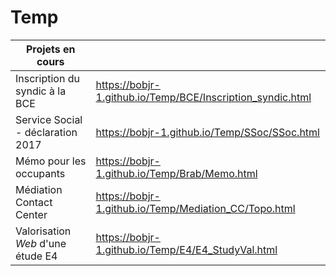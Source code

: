# Temp

| Projets en cours | &nbsp; |
| --- | --- |
| Inscription du syndic à la BCE | https://bobjr-1.github.io/Temp/BCE/Inscription_syndic.html |
| Service Social - déclaration 2017 | https://bobjr-1.github.io/Temp/SSoc/SSoc.html |
| Mémo pour les occupants | https://bobjr-1.github.io/Temp/Brab/Memo.html |
| Médiation Contact Center | https://bobjr-1.github.io/Temp/Mediation_CC/Topo.html |
| Valorisation *Web* d'une étude E4 | https://bobjr-1.github.io/Temp/E4/E4_StudyVal.html |



